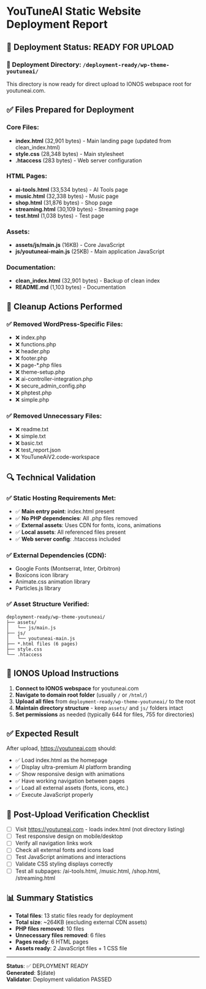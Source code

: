 # YouTuneAI Static Website Deployment Report

## 🎯 Deployment Status: READY FOR UPLOAD

### 📁 Deployment Directory: `/deployment-ready/wp-theme-youtuneai/`

This directory is now ready for direct upload to IONOS webspace root for youtuneai.com.

## ✅ Files Prepared for Deployment

### Core Files:
- **index.html** (32,901 bytes) - Main landing page (updated from clean_index.html)
- **style.css** (28,348 bytes) - Main stylesheet
- **.htaccess** (283 bytes) - Web server configuration

### HTML Pages:
- **ai-tools.html** (33,534 bytes) - AI Tools page
- **music.html** (32,338 bytes) - Music page  
- **shop.html** (31,876 bytes) - Shop page
- **streaming.html** (30,109 bytes) - Streaming page
- **test.html** (1,038 bytes) - Test page

### Assets:
- **assets/js/main.js** (16KB) - Core JavaScript
- **js/youtuneai-main.js** (25KB) - Main application JavaScript

### Documentation:
- **clean_index.html** (32,901 bytes) - Backup of clean index
- **README.md** (1,103 bytes) - Documentation

## 🧹 Cleanup Actions Performed

### ✅ Removed WordPress-Specific Files:
- ❌ index.php 
- ❌ functions.php
- ❌ header.php
- ❌ footer.php  
- ❌ page-*.php files
- ❌ theme-setup.php
- ❌ ai-controller-integration.php
- ❌ secure_admin_config.php
- ❌ phptest.php
- ❌ simple.php

### ✅ Removed Unnecessary Files:
- ❌ readme.txt
- ❌ simple.txt
- ❌ basic.txt
- ❌ test_report.json
- ❌ YouTuneAiV2.code-workspace

## 🔍 Technical Validation

### ✅ Static Hosting Requirements Met:
- ✅ **Main entry point**: index.html present
- ✅ **No PHP dependencies**: All .php files removed
- ✅ **External assets**: Uses CDN for fonts, icons, animations
- ✅ **Local assets**: All referenced files present
- ✅ **Web server config**: .htaccess included

### ✅ External Dependencies (CDN):
- Google Fonts (Montserrat, Inter, Orbitron)
- Boxicons icon library
- Animate.css animation library  
- Particles.js library

### ✅ Asset Structure Verified:
```
deployment-ready/wp-theme-youtuneai/
├── assets/
│   └── js/main.js
├── js/
│   └── youtuneai-main.js  
├── *.html files (6 pages)
├── style.css
└── .htaccess
```

## 🚀 IONOS Upload Instructions

1. **Connect to IONOS webspace** for youtuneai.com
2. **Navigate to domain root folder** (usually `/` or `/html/`)
3. **Upload all files** from `deployment-ready/wp-theme-youtuneai/` to the root
4. **Maintain directory structure** - keep `assets/` and `js/` folders intact
5. **Set permissions** as needed (typically 644 for files, 755 for directories)

## ✅ Expected Result

After upload, https://youtuneai.com should:
- ✅ Load index.html as the homepage
- ✅ Display ultra-premium AI platform branding
- ✅ Show responsive design with animations
- ✅ Have working navigation between pages
- ✅ Load all external assets (fonts, icons, etc.)
- ✅ Execute JavaScript properly

## 🔧 Post-Upload Verification Checklist

- [ ] Visit https://youtuneai.com - loads index.html (not directory listing)
- [ ] Test responsive design on mobile/desktop
- [ ] Verify all navigation links work
- [ ] Check all external fonts and icons load
- [ ] Test JavaScript animations and interactions
- [ ] Validate CSS styling displays correctly
- [ ] Test all subpages: /ai-tools.html, /music.html, /shop.html, /streaming.html

## 📊 Summary Statistics

- **Total files**: 13 static files ready for deployment
- **Total size**: ~264KB (excluding external CDN assets)
- **PHP files removed**: 10 files
- **Unnecessary files removed**: 6 files
- **Pages ready**: 6 HTML pages
- **Assets ready**: 2 JavaScript files + 1 CSS file

---
**Status**: ✅ DEPLOYMENT READY  
**Generated**: $(date)  
**Validator**: Deployment validation PASSED